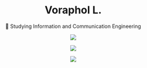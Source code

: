 <h1 align="center">Voraphol L.</h1>

<p align="center">🔭 Studying Information and Communication Engineering</p>
<p align="center"><img src="https://img.shields.io/badge/Gmail-D14836?style=for-the-badge&logo=voraphol12345@gmail.com&logoColor=white" /></p>


<p align="center">
  <a href="https://github.com/oatkup1a"><img src="https://github-readme-stats-git-masterrstaa-rickstaa.vercel.app/api/top-langs/?username=oatkup1a&hide_border=true&layout=compact&show_icons=true"></a>
<p align="center">
  <a href="https://github.com/oatkup1a"><img src="https://github-readme-stats.vercel.app/api?username=oatkup1a&show_icons=true&hide_border=true"></a>
